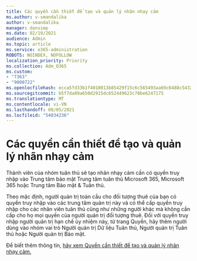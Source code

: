```yaml
---
title: Các quyền cần thiết để tạo và quản lý nhãn nhạy cảm
ms.author: v-smandalika
author: v-smandalika
manager: dansimp
ms.date: 02/19/2021
audience: Admin
ms.topic: article
ms.service: o365-administration
ROBOTS: NOINDEX, NOFOLLOW
localization_priority: Priority
ms.collection: Adm_O365
ms.custom:
- "7363"
- "9000722"
ms.openlocfilehash: ecca5fd33b1f4010013b85429f15c6c565493aa69c6488c5432a7bb29432f738
ms.sourcegitcommit: b5f7da89a650d2915dc652449623c78be6247175
ms.translationtype: MT
ms.contentlocale: vi-VN
ms.lasthandoff: 08/05/2021
ms.locfileid: "54034236"
---
```

# <a name="permissions-required-to-create-and-manage-sensitivity-labels"></a>Các quyền cần thiết để tạo và quản lý nhãn nhạy cảm

Thành viên của nhóm tuân thủ sẽ tạo nhãn nhạy cảm cần có quyền truy nhập vào Trung tâm bảo mật Trung tâm tuân thủ Microsoft 365, Microsoft 365 hoặc Trung tâm Bảo mật & Tuân thủ.

Theo mặc định, người quản trị toàn cầu cho đối tượng thuê của bạn có quyền truy nhập vào các trung tâm quản trị này và có thể cấp quyền truy nhập cho các nhân viên tuân thủ cũng như những người khác mà không cần cấp cho họ mọi quyền của người quản trị đối tượng thuê. Đối với quyền truy nhập  người quản trị hạn chế ủy nhiệm này, từ trang Quyền, hãy thêm người dùng vào nhóm vai trò Người quản trị Dữ liệu Tuân thủ, Người quản trị Tuân thủ hoặc Người quản trị Bảo mật.

Để biết thêm thông tin, [hãy xem Quyền cần thiết để tạo và quản lý nhãn nhạy cảm.](https://docs.microsoft.com/microsoft-365/compliance/get-started-with-sensitivity-labels)